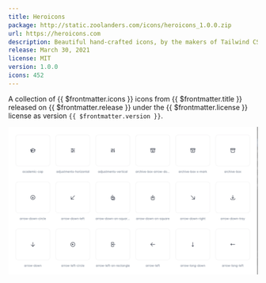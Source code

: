 ```yaml
---
title: Heroicons
package: http://static.zoolanders.com/icons/heroicons_1.0.0.zip
url: https://heroicons.com
description: Beautiful hand-crafted icons, by the makers of Tailwind CSS.
release: March 30, 2021
license: MIT
version: 1.0.0
icons: 452
---
```


<!--@include: ../_partials/intro-collection.md-->

A collection of {{ $frontmatter.icons }} icons from <a :href="$frontmatter.url" target="_blank">{{ $frontmatter.title }}</a> released on {{ $frontmatter.release }} under the {{ $frontmatter.license }} license as version `{{ $frontmatter.version }}`.

![Heroicons Icon Collection](../assets/collection-Heroicons.webp)
